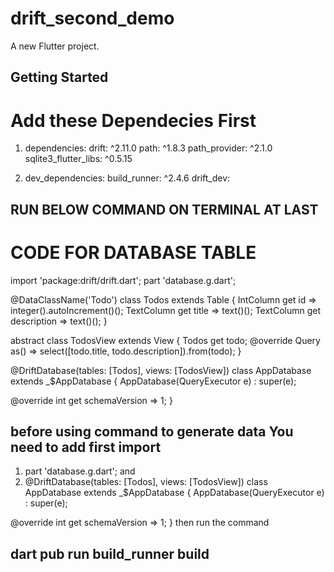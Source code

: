 # drift_second_demo

A new Flutter project.

## Getting Started

# Add these Dependecies First
1. dependencies:
   drift: ^2.11.0
   path: ^1.8.3
   path_provider: ^2.1.0
   sqlite3_flutter_libs: ^0.5.15


2. dev_dependencies:
   build_runner: ^2.4.6
   drift_dev:

## RUN BELOW COMMAND ON TERMINAL AT LAST


#  CODE FOR DATABASE TABLE 

import 'package:drift/drift.dart';
part 'database.g.dart';

@DataClassName('Todo')
class Todos extends Table {
  IntColumn get id => integer().autoIncrement()();
  TextColumn get title => text()();
  TextColumn get description => text()();
}

abstract class TodosView extends View {
  Todos get todo;
  @override
  Query as() => select([todo.title, todo.description]).from(todo);
}

@DriftDatabase(tables: [Todos], views: [TodosView])
class AppDatabase extends _$AppDatabase {
  AppDatabase(QueryExecutor e) : super(e);

  @override
  int get schemaVersion => 1;
}


## before using command to generate data You need to add first import
   1. part 'database.g.dart';
and 
   2. @DriftDatabase(tables: [Todos], views: [TodosView])
class AppDatabase extends _$AppDatabase {
  AppDatabase(QueryExecutor e) : super(e);

  @override
  int get schemaVersion => 1;
}
then run the command 

##    dart pub run build_runner build


